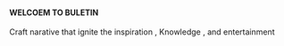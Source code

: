 #### WELCOEM TO BULETIN

Craft narative that ignite the inspiration , Knowledge , and entertainment
